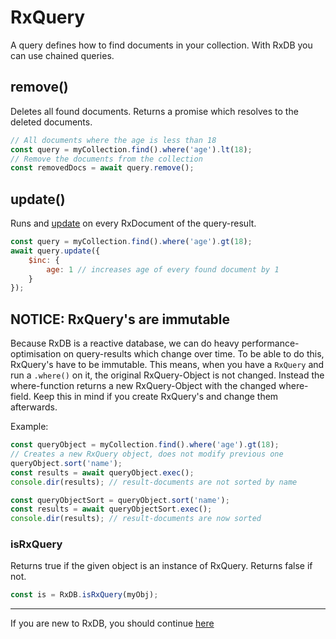 # RxQuery

A query defines how to find documents in your collection. With RxDB you can use chained queries.

## remove()

Deletes all found documents. Returns a promise which resolves to the deleted documents.

```javascript
// All documents where the age is less than 18
const query = myCollection.find().where('age').lt(18);
// Remove the documents from the collection
const removedDocs = await query.remove();
```


## update()
Runs and [update](./RxDocument.md#update) on every RxDocument of the query-result.

```js
const query = myCollection.find().where('age').gt(18);
await query.update({
    $inc: {
        age: 1 // increases age of every found document by 1
    }
});
```

## NOTICE: RxQuery's are immutable

Because RxDB is a reactive database, we can do heavy performance-optimisation on query-results which change over time. To be able to do this, RxQuery's have to be immutable.
This means, when you have a `RxQuery` and run a `.where()` on it, the original RxQuery-Object is not changed. Instead the where-function returns a new RxQuery-Object with the changed where-field. Keep this in mind if you create RxQuery's and change them afterwards.

Example:

```javascript
const queryObject = myCollection.find().where('age').gt(18);
// Creates a new RxQuery object, does not modify previous one
queryObject.sort('name');
const results = await queryObject.exec();
console.dir(results); // result-documents are not sorted by name

const queryObjectSort = queryObject.sort('name');
const results = await queryObjectSort.exec();
console.dir(results); // result-documents are now sorted
```

### isRxQuery
Returns true if the given object is an instance of RxQuery. Returns false if not.
```js
const is = RxDB.isRxQuery(myObj);
```

---------
If you are new to RxDB, you should continue [here](./Middleware.md)
